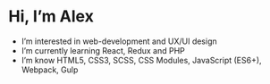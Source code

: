 <h1>Hi, I’m Alex</h1>
<ul>
  <li>I’m interested in web-development and UX/UI design</li>
  <li>I’m currently learning React, Redux and PHP</li>
  <li>I’m know HTML5, CSS3, SCSS, CSS Modules, JavaScript (ES6+), Webpack, Gulp</li>
</ul>
